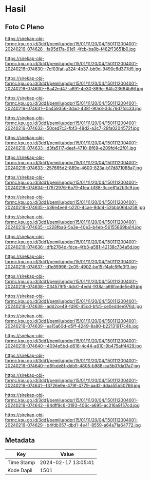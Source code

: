 # Hasil

## Foto C Plano

https://sirekap-obj-formc.kpu.go.id/3dd1/pemilu/pdpr/15/01/11/20/04/1501112004001-20240216-074628--fa95d17a-61d1-4fcb-ba0b-f482f13651b0.jpg

https://sirekap-obj-formc.kpu.go.id/3dd1/pemilu/pdpr/15/01/11/20/04/1501112004001-20240216-074630--7cf03faf-a324-4b37-bb9d-9490c6d377d9.jpg

https://sirekap-obj-formc.kpu.go.id/3dd1/pemilu/pdpr/15/01/11/20/04/1501112004001-20240216-074630--8a42ed47-a891-4e30-889e-84fc23684b86.jpg

https://sirekap-obj-formc.kpu.go.id/3dd1/pemilu/pdpr/15/01/11/20/04/1501112004001-20240216-074631--0a459356-3dad-4381-90e3-3dc76d7fdc33.jpg

https://sirekap-obj-formc.kpu.go.id/3dd1/pemilu/pdpr/15/01/11/20/04/1501112004001-20240216-074632--50ced7c3-fbf3-48d2-a3c7-29fa0204572f.jpg

https://sirekap-obj-formc.kpu.go.id/3dd1/pemilu/pdpr/15/01/11/20/04/1501112004001-20240216-074633--d3fa5117-deef-4710-8f69-e209fd4c2f01.jpg

https://sirekap-obj-formc.kpu.go.id/3dd1/pemilu/pdpr/15/01/11/20/04/1501112004001-20240216-074633--257665d2-889e-4600-823a-b17d871088a7.jpg

https://sirekap-obj-formc.kpu.go.id/3dd1/pemilu/pdpr/15/01/11/20/04/1501112004001-20240216-074634--f7972976-6a79-41ea-b188-3cce81a2b3c9.jpg

https://sirekap-obj-formc.kpu.go.id/3dd1/pemilu/pdpr/15/01/11/20/04/1501112004001-20240216-074635--b36e4ee6-b220-4cae-8dd4-52bbb064a258.jpg

https://sirekap-obj-formc.kpu.go.id/3dd1/pemilu/pdpr/15/01/11/20/04/1501112004001-20240216-074635--c228fba6-5a3e-40e3-b4eb-56155869ba14.jpg

https://sirekap-obj-formc.kpu.go.id/3dd1/pemilu/pdpr/15/01/11/20/04/1501112004001-20240216-074636--dfb2764d-fdce-4fb3-a581-42138c734a5d.jpg

https://sirekap-obj-formc.kpu.go.id/3dd1/pemilu/pdpr/15/01/11/20/04/1501112004001-20240216-074637--d1e89996-2c05-4902-be15-f4afc5ffe3f3.jpg

https://sirekap-obj-formc.kpu.go.id/3dd1/pemilu/pdpr/15/01/11/20/04/1501112004001-20240216-074638--034579f5-4dc0-4edd-938a-a66fcede5e49.jpg

https://sirekap-obj-formc.kpu.go.id/3dd1/pemilu/pdpr/15/01/11/20/04/1501112004001-20240216-074638--add2ce49-fd90-45cd-bfc5-ce0ed4ee976d.jpg

https://sirekap-obj-formc.kpu.go.id/3dd1/pemilu/pdpr/15/01/11/20/04/1501112004001-20240216-074639--ea15a60d-d5ff-4249-8a80-b22131917c4b.jpg

https://sirekap-obj-formc.kpu.go.id/3dd1/pemilu/pdpr/15/01/11/20/04/1501112004001-20240216-074640--4094e5bd-d616-4c44-a610-9b475aff4429.jpg

https://sirekap-obj-formc.kpu.go.id/3dd1/pemilu/pdpr/15/01/11/20/04/1501112004001-20240216-074640--d6fcde8f-ddb5-4805-b988-ca5b07da17a7.jpg

https://sirekap-obj-formc.kpu.go.id/3dd1/pemilu/pdpr/15/01/11/20/04/1501112004001-20240216-074641--f3726e9e-479f-4779-aad2-ddaa55b50766.jpg

https://sirekap-obj-formc.kpu.go.id/3dd1/pemilu/pdpr/15/01/11/20/04/1501112004001-20240216-074642--94dff9c6-0193-406c-a695-ac316a9157cd.jpg

https://sirekap-obj-formc.kpu.go.id/3dd1/pemilu/pdpr/15/01/11/20/04/1501112004001-20240216-074629--b4fdb057-dbd1-4e41-8559-a64a71a64772.jpg


## Metadata

| Key        | Value               |
| ---------- | ------------------- |
| Time Stamp | 2024-02-17 13:05:41 |
| Kode Dapil | 1501                |



